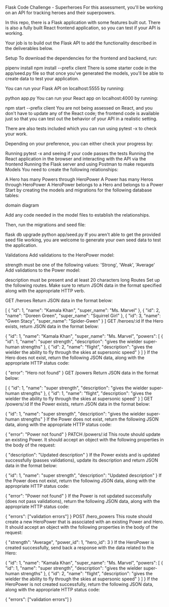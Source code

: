 Flask Code Challenge - Superheroes
For this assessment, you'll be working on an API for tracking heroes and their superpowers.

In this repo, there is a Flask application with some features built out. There is also a fully built React frontend application, so you can test if your API is working.

Your job is to build out the Flask API to add the functionality described in the deliverables below.

Setup
To download the dependencies for the frontend and backend, run:

pipenv install
npm install --prefix client
There is some starter code in the app/seed.py file so that once you've generated the models, you'll be able to create data to test your application.

You can run your Flask API on localhost:5555 by running:

python app.py
You can run your React app on localhost:4000 by running:

npm start --prefix client
You are not being assessed on React, and you don't have to update any of the React code; the frontend code is available just so that you can test out the behavior of your API in a realistic setting.

There are also tests included which you can run using pytest -x to check your work.

Depending on your preference, you can either check your progress by:

Running pytest -x and seeing if your code passes the tests
Running the React application in the browser and interacting with the API via the frontend
Running the Flask server and using Postman to make requests
Models
You need to create the following relationships:

A Hero has many Powers through HeroPower
A Power has many Heros through HeroPower
A HeroPower belongs to a Hero and belongs to a Power
Start by creating the models and migrations for the following database tables:

domain diagram

Add any code needed in the model files to establish the relationships.

Then, run the migrations and seed file:

flask db upgrade
python app/seed.py
If you aren't able to get the provided seed file working, you are welcome to generate your own seed data to test the application.

Validations
Add validations to the HeroPower model:

strength must be one of the following values: 'Strong', 'Weak', 'Average'
Add validations to the Power model:

description must be present and at least 20 characters long
Routes
Set up the following routes. Make sure to return JSON data in the format specified along with the appropriate HTTP verb.

GET /heroes
Return JSON data in the format below:

[
  { "id": 1, "name": "Kamala Khan", "super_name": "Ms. Marvel" },
  { "id": 2, "name": "Doreen Green", "super_name": "Squirrel Girl" },
  { "id": 3, "name": "Gwen Stacy", "super_name": "Spider-Gwen" }
]
GET /heroes/:id
If the Hero exists, return JSON data in the format below:

{
  "id": 1,
  "name": "Kamala Khan",
  "super_name": "Ms. Marvel",
  "powers": [
    {
      "id": 1,
      "name": "super strength",
      "description": "gives the wielder super-human strengths"
    },
    {
      "id": 2,
      "name": "flight",
      "description": "gives the wielder the ability to fly through the skies at supersonic speed"
    }
  ]
}
If the Hero does not exist, return the following JSON data, along with the appropriate HTTP status code:

{
  "error": "Hero not found"
}
GET /powers
Return JSON data in the format below:

[
  {
    "id": 1,
    "name": "super strength",
    "description": "gives the wielder super-human strengths"
  },
  {
    "id": 1,
    "name": "flight",
    "description": "gives the wielder the ability to fly through the skies at supersonic speed"
  }
]
GET /powers/:id
If the Power exists, return JSON data in the format below:

{
  "id": 1,
  "name": "super strength",
  "description": "gives the wielder super-human strengths"
}
If the Power does not exist, return the following JSON data, along with the appropriate HTTP status code:

{
  "error": "Power not found"
}
PATCH /powers/:id
This route should update an existing Power. It should accept an object with the following properties in the body of the request:

{
  "description": "Updated description"
}
If the Power exists and is updated successfully (passes validations), update its description and return JSON data in the format below:

{
  "id": 1,
  "name": "super strength",
  "description": "Updated description"
}
If the Power does not exist, return the following JSON data, along with the appropriate HTTP status code:

{
  "error": "Power not found"
}
If the Power is not updated successfully (does not pass validations), return the following JSON data, along with the appropriate HTTP status code:

{
  "errors": ["validation errors"]
}
POST /hero_powers
This route should create a new HeroPower that is associated with an existing Power and Hero. It should accept an object with the following properties in the body of the request:

{
  "strength": "Average",
  "power_id": 1,
  "hero_id": 3
}
If the HeroPower is created successfully, send back a response with the data related to the Hero:

{
  "id": 1,
  "name": "Kamala Khan",
  "super_name": "Ms. Marvel",
  "powers": [
    {
      "id": 1,
      "name": "super strength",
      "description": "gives the wielder super-human strengths"
    },
    {
      "id": 2,
      "name": "flight",
      "description": "gives the wielder the ability to fly through the skies at supersonic speed"
    }
  ]
}
If the HeroPower is not created successfully, return the following JSON data, along with the appropriate HTTP status code:

{
  "errors": ["validation errors"]
}

